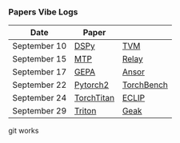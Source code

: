 ### Papers Vibe Logs

| Date        | Paper | |
|-------------|-------|-------|
| September 10 | [DSPy](https://chatgpt.com/share/68c22e8b-d4f0-8013-9bdf-40aabb2e864b) | [TVM](https://chatgpt.com/share/68c2390f-7b70-8013-bf75-a7469aab73ed) |
| September 15 | [MTP](https://chatgpt.com/share/68c8bd8b-7b9c-8013-bac9-504011043eb0) | [Relay](https://chatgpt.com/share/68c8c46d-91cc-8013-9812-de0ed85c4d34) |
| September 17 | [GEPA](https://chatgpt.com/share/68cbbbfb-9e84-8013-983b-f15c3dd8cd89) | [Ansor](https://chatgpt.com/share/68cbc3da-af18-8013-8287-cf1049f7ba7f) |
| September 22 | [Pytorch2](https://chatgpt.com/share/68d2e05b-9f10-8013-91dc-8e331344f29c) | [TorchBench](https://chatgpt.com/share/68d2e34a-2a14-8013-a104-ed7244681dc4) |
| September 24 | [TorchTitan](https://chatgpt.com/share/68d4de7a-ef04-8013-8f6c-df53ce4f3d79) | [ECLIP](https://chatgpt.com/share/68d4e3dc-0ebc-8013-9c39-efe27a532195) |
| September 29 | [Triton](https://chatgpt.com/share/68db387e-c320-8013-b30c-e16f4a5928e3) | [Geak](https://chatgpt.com/share/68db5210-4828-8013-8754-71b958241265) | 

git works
